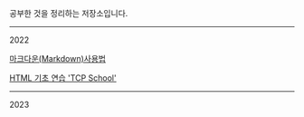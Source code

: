 공부한 것을 정리하는 저장소입니다.

--- 
2022  

[마크다운(Markdown)사용법](markdown.md)

[HTML 기초 연습 'TCP School'](practiceHTML.html)

---
2023
